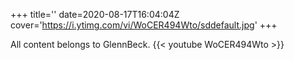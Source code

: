 +++
title=''
date=2020-08-17T16:04:04Z
cover='https://i.ytimg.com/vi/WoCER494Wto/sddefault.jpg'
+++

All content belongs to GlennBeck.
{{< youtube WoCER494Wto >}}

